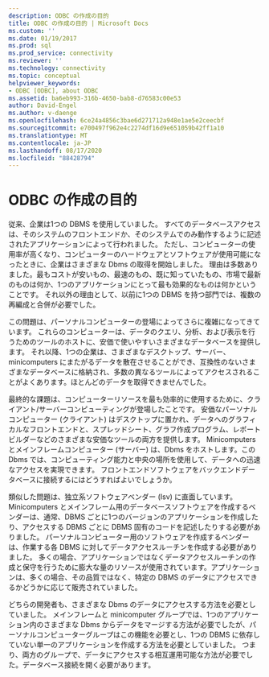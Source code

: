 ```yaml
---
description: ODBC の作成の目的
title: ODBC の作成の目的 | Microsoft Docs
ms.custom: ''
ms.date: 01/19/2017
ms.prod: sql
ms.prod_service: connectivity
ms.reviewer: ''
ms.technology: connectivity
ms.topic: conceptual
helpviewer_keywords:
- ODBC [ODBC], about ODBC
ms.assetid: ba6eb993-316b-4650-bab8-d76583c00e53
author: David-Engel
ms.author: v-daenge
ms.openlocfilehash: 6ce24a4856c3bae6d271712a948e1ae5e2ceecbf
ms.sourcegitcommit: e700497f962e4c2274df16d9e651059b42ff1a10
ms.translationtype: MT
ms.contentlocale: ja-JP
ms.lasthandoff: 08/17/2020
ms.locfileid: "88428794"
---
```

# <a name="why-was-odbc-created"></a>ODBC の作成の目的
従来、企業は1つの DBMS を使用していました。 すべてのデータベースアクセスは、そのシステムのフロントエンドか、そのシステムでのみ動作するように記述されたアプリケーションによって行われました。 ただし、コンピューターの使用率が高くなり、コンピューターのハードウェアとソフトウェアが使用可能になったときに、企業はさまざまな Dbms の取得を開始しました。 理由は多数ありました。最もコストが安いもの、最速のもの、既に知っていたもの、市場で最新のものは何か、1つのアプリケーションにとって最も効果的なものは何かということです。 それ以外の理由として、以前に1つの DBMS を持つ部門では、複数の再編成と合併が必要でした。  
  
 この問題は、パーソナルコンピューターの登場によってさらに複雑になってきています。 これらのコンピューターは、データのクエリ、分析、および表示を行うためのツールのホストに、安価で使いやすいさまざまなデータベースを提供します。 それ以降、1つの企業は、さまざまなデスクトップ、サーバー、minicomputers にまたがるデータを散在させることができ、互換性のないさまざまなデータベースに格納され、多数の異なるツールによってアクセスされることがよくあります。ほとんどのデータを取得できませんでした。  
  
 最終的な課題は、コンピューターリソースを最も効率的に使用するために、クライアント/サーバーコンピューティングが登場したことです。 安価なパーソナルコンピューター (クライアント) はデスクトップに置かれ、データへのグラフィカルなフロントエンドと、スプレッドシート、グラフ作成プログラム、レポートビルダーなどのさまざまな安価なツールの両方を提供します。 Minicomputers とメインフレームコンピューター (サーバー) は、Dbms をホストします。この Dbms では、コンピューティング能力と中央の場所を使用して、データへの迅速なアクセスを実現できます。 フロントエンドソフトウェアをバックエンドデータベースに接続するにはどうすればよいでしょうか。  
  
 類似した問題は、独立系ソフトウェアベンダー (Isv) に直面しています。 Minicomputers とメインフレーム用のデータベースソフトウェアを作成するベンダーは、通常、DBMS ごとに1つのバージョンのアプリケーションを作成したり、アクセスする DBMS ごとに DBMS 固有のコードを記述したりする必要がありました。 パーソナルコンピューター用のソフトウェアを作成するベンダーは、作業する各 DBMS に対してデータアクセスルーチンを作成する必要がありました。 多くの場合、アプリケーションではなくデータアクセスルーチンの作成と保守を行うために膨大な量のリソースが使用されています。アプリケーションは、多くの場合、その品質ではなく、特定の DBMS のデータにアクセスできるかどうかに応じて販売されていました。  
  
 どちらの開発者も、さまざまな Dbms のデータにアクセスする方法を必要としていました。 メインフレームと minicomputer グループでは、1つのアプリケーション内のさまざまな Dbms からデータをマージする方法が必要でしたが、パーソナルコンピューターグループはこの機能を必要とし、1つの DBMS に依存していない単一のアプリケーションを作成する方法を必要としていました。 つまり、両方のグループで、データにアクセスする相互運用可能な方法が必要でした。データベース接続を開く必要があります。

